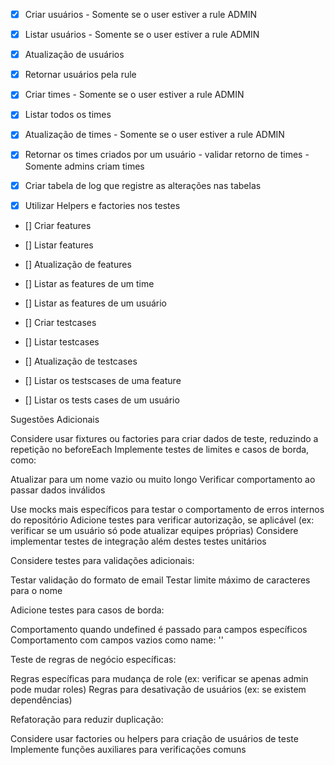 - [x] Criar usuários - Somente se o user estiver a rule ADMIN
- [x] Listar usuários - Somente se o user estiver a rule ADMIN
- [x] Atualização de usuários
- [x] Retornar usuários pela rule

- [x] Criar times - Somente se o user estiver a rule ADMIN
- [x] Listar todos os times
- [X] Atualização de times - Somente se o user estiver a rule ADMIN
- [x] Retornar os times criados por um usuário - validar retorno de times - Somente admins criam times

- [X] Criar tabela de log que registre as alterações nas tabelas

- [X] Utilizar Helpers e factories nos testes

- [] Criar features
- [] Listar features
- [] Atualização de features
- [] Listar as features de um time
- [] Listar as features de um usuário


- [] Criar testcases
- [] Listar testcases
- [] Atualização de testcases
- [] Listar os testscases de uma feature
- [] Listar os tests cases de um usuário



Sugestões Adicionais

Considere usar fixtures ou factories para criar dados de teste, reduzindo a repetição no beforeEach
Implemente testes de limites e casos de borda, como:

Atualizar para um nome vazio ou muito longo
Verificar comportamento ao passar dados inválidos


Use mocks mais específicos para testar o comportamento de erros internos do repositório
Adicione testes para verificar autorização, se aplicável (ex: verificar se um usuário só pode atualizar equipes próprias)
Considere implementar testes de integração além destes testes unitários

Considere testes para validações adicionais:

Testar validação do formato de email
Testar limite máximo de caracteres para o nome


Adicione testes para casos de borda:

Comportamento quando undefined é passado para campos específicos
Comportamento com campos vazios como name: ''


Teste de regras de negócio específicas:

Regras específicas para mudança de role (ex: verificar se apenas admin pode mudar roles)
Regras para desativação de usuários (ex: se existem dependências)


Refatoração para reduzir duplicação:

Considere usar factories ou helpers para criação de usuários de teste
Implemente funções auxiliares para verificações comuns

